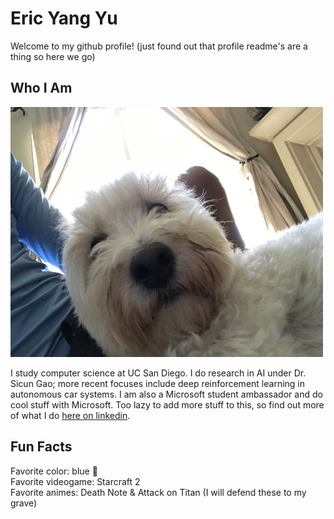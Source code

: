 # Eric Yang Yu

Welcome to my github profile! (just found out that profile readme's are a thing so here we go)

## Who I Am

<img src="https://github.com/ericyangyu/ericyangyu/blob/main/pupper.jpg" height="400" width="500">

I study computer science at UC San Diego. I do research in AI under Dr. Sicun Gao; more recent focuses include deep reinforcement learning in autonomous car systems. I am also a Microsoft student ambassador and do cool stuff with Microsoft. Too lazy to add more stuff to this, so find out more of what I do [here on linkedin](https://www.linkedin.com/in/eric-yu-engineer/). 

## Fun Facts
Favorite color: blue 🔵 <br/>
Favorite videogame: Starcraft 2 <br/>
Favorite animes: Death Note & Attack on Titan (I will defend these to my grave) <br/>


<!--
**ericyangyu/ericyangyu** is a ✨ _special_ ✨ repository because its `README.md` (this file) appears on your GitHub profile.

Here are some ideas to get you started:

- 🔭 I’m currently working on ...
- 🌱 I’m currently learning ...
- 👯 I’m looking to collaborate on ...
- 🤔 I’m looking for help with ...
- 💬 Ask me about ...
- 📫 How to reach me: ...
- 😄 Pronouns: ...
- ⚡ Fun fact: ...
-->
 
